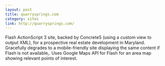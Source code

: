 ```yaml
---
layout: post
title: quarrysprings.com
category: sites
link: http://quarrysprings.com/
---
```


Flash ActionScript 3 site, backed by Concrete5 (using a custom view to output XML), for a prospective real estate development in Maryland. Gracefully degrades to a mobile-friendly site displaying the same content if Flash is not available,. Uses Google Maps API for Flash for an area map showing relevant points of interest.
